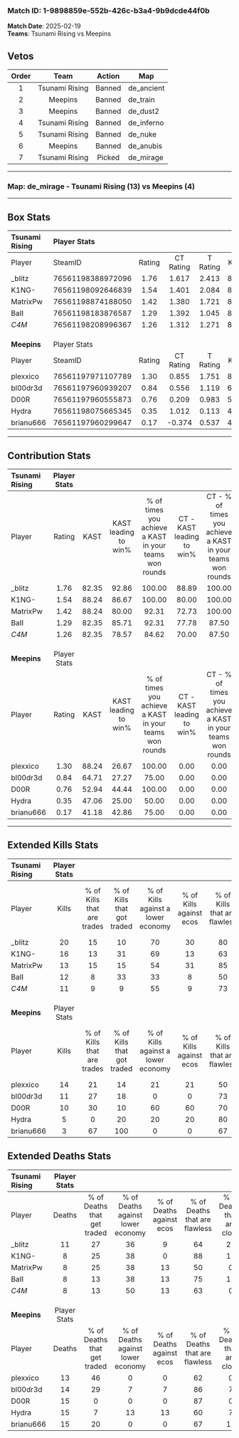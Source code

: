 ### Match ID: 1-9898859e-552b-426c-b3a4-9b9dcde44f0b  
**Match Date**: 2025-02-19  
**Teams**: Tsunami Rising vs Meepins  

## Vetos  

| Order | Team | Action | Map |
| :---: | :--: | :----: | --- |
| 1 | Tsunami Rising | Banned | de_ancient |
| 2 | Meepins | Banned | de_train |
| 3 | Meepins | Banned | de_dust2 |
| 4 | Tsunami Rising | Banned | de_inferno |
| 5 | Tsunami Rising | Banned | de_nuke |
| 6 | Meepins | Banned | de_anubis |
| 7 | Tsunami Rising | Picked | de_mirage |

---  

### **Map**: de_mirage - Tsunami Rising (13) vs Meepins (4)  
---  

## Box Stats  

| **Tsunami Rising** | Player Stats      |        |           |          |       |       |       |         |        |      |     |
| :- | :- | :-: | :-: | :-: | :-: | :-: | :-: | :-: | :-: | :-: | :-: |
| Player             | SteamID           | Rating | CT Rating | T Rating | KAST  |  ADR  | Kills | Assists | Deaths | K/D  | HS% |
| _bIitz             | 76561198388972096 |  1.76  |   1.617   |  2.413   | 82.35 | 118.8 |  20   |    7    |   11   | 1.82 | 40  |
| K1NG-              | 76561198092646839 |  1.54  |   1.401   |  2.084   | 88.24 | 79.1  |  16   |    3    |   8    | 2.00 | 56  |
| MatrixPw           | 76561198874188050 |  1.42  |   1.380   |  1.721   | 88.24 | 87.0  |  13   |    4    |   8    | 1.63 | 53  |
| BaII               | 76561198183876587 |  1.29  |   1.392   |  1.045   | 82.35 | 75.6  |  12   |    4    |   8    | 1.50 | 41  |
| _C4M_              | 76561198208996367 |  1.26  |   1.312   |  1.271   | 82.35 | 82.1  |  11   |    5    |   8    | 1.38 | 36  |
|                    |                   |        |           |          |       |       |       |         |        |      |     |
|                    |                   |        |           |          |       |       |       |         |        |      |     |
|                    |                   |        |           |          |       |       |       |         |        |      |     |
| **Meepins**        | Player Stats      |        |           |          |       |       |       |         |        |      |     |
| Player             | SteamID           | Rating | CT Rating | T Rating | KAST  |  ADR  | Kills | Assists | Deaths | K/D  | HS% |
| plexxico           | 76561197971107789 |  1.30  |   0.855   |  1.751   | 88.24 | 82.8  |  14   |    4    |   13   | 1.08 | 64  |
| bl00dr3d           | 76561197960939207 |  0.84  |   0.556   |  1.119   | 64.71 | 57.2  |  11   |    1    |   14   | 0.79 | 63  |
| D00R               | 76561197960555873 |  0.76  |   0.209   |  0.983   | 52.94 | 76.8  |  10   |    4    |   15   | 0.67 | 60  |
| Hydra              | 76561198075665345 |  0.35  |   1.012   |  0.113   | 47.06 | 45.4  |   5   |    2    |   15   | 0.33 | 40  |
| brianu666          | 76561197960299647 |  0.17  |  -0.374   |  0.537   | 41.18 | 36.8  |   3   |    1    |   15   | 0.20 | 66  |
---  

## Contribution Stats  

| **Tsunami Rising** | Player Stats |       |                      |                                                        |                           |                                                             |                          |                                                            |
| :- | :-: | :-: | :-: | :-: | :-: | :-: | :-: | :-: |
| Player             |    Rating    | KAST  | KAST leading to win% | % of times you achieve a KAST in your teams won rounds | CT - KAST leading to win% | CT - % of times you achieve a KAST in your teams won rounds | T - KAST leading to win% | T - % of times you achieve a KAST in your teams won rounds |
| _bIitz             |     1.76     | 82.35 |        92.86         |                         100.00                         |           88.89           |                           100.00                            |          100.00          |                           100.00                           |
| K1NG-              |     1.54     | 88.24 |        86.67         |                         100.00                         |           80.00           |                           100.00                            |          100.00          |                           100.00                           |
| MatrixPw           |     1.42     | 88.24 |        80.00         |                         92.31                          |           72.73           |                           100.00                            |          100.00          |                           80.00                            |
| BaII               |     1.29     | 82.35 |        85.71         |                         92.31                          |           77.78           |                            87.50                            |          100.00          |                           100.00                           |
| _C4M_              |     1.26     | 82.35 |        78.57         |                         84.62                          |           70.00           |                            87.50                            |          100.00          |                           80.00                            |
|                    |              |       |                      |                                                        |                           |                                                             |                          |                                                            |
|                    |              |       |                      |                                                        |                           |                                                             |                          |                                                            |
|                    |              |       |                      |                                                        |                           |                                                             |                          |                                                            |
| **Meepins**        | Player Stats |       |                      |                                                        |                           |                                                             |                          |                                                            |
| Player             |    Rating    | KAST  | KAST leading to win% | % of times you achieve a KAST in your teams won rounds | CT - KAST leading to win% | CT - % of times you achieve a KAST in your teams won rounds | T - KAST leading to win% | T - % of times you achieve a KAST in your teams won rounds |
| plexxico           |     1.30     | 88.24 |        26.67         |                         100.00                         |           0.00            |                            0.00                             |          36.36           |                           100.00                           |
| bl00dr3d           |     0.84     | 64.71 |        27.27         |                         75.00                          |           0.00            |                            0.00                             |          37.50           |                           75.00                            |
| D00R               |     0.76     | 52.94 |        44.44         |                         100.00                         |           0.00            |                            0.00                             |          57.14           |                           100.00                           |
| Hydra              |     0.35     | 47.06 |        25.00         |                         50.00                          |           0.00            |                            0.00                             |          50.00           |                           50.00                            |
| brianu666          |     0.17     | 41.18 |        42.86         |                         75.00                          |           0.00            |                            0.00                             |          42.86           |                           75.00                            |
---  

## Extended Kills Stats  

| **Tsunami Rising** | Player Stats |                            |                            |                                    |                         |                              |                                 |                                       |                    |           |
| :- | :-: | :-: | :-: | :-: | :-: | :-: | :-: | :-: | :-: | :-: |
| Player             |    Kills     | % of Kills that are trades | % of Kills that got traded | % of Kills against a lower economy | % of Kills against ecos | % of Kills that are flawless | % of Kills that are close duels | % of Kills that are assisted by flash | Pistol Round Kills | AWP Kills |
| _bIitz             |      20      |             15             |             10             |                 70                 |           30            |              80              |                0                |                   5                   |         1          |     0     |
| K1NG-              |      16      |             13             |             31             |                 69                 |           13            |              63              |               13                |                   6                   |         2          |     1     |
| MatrixPw           |      13      |             15             |             15             |                 54                 |           31            |              85              |                8                |                  23                   |         1          |     0     |
| BaII               |      12      |             8              |             33             |                 33                 |            8            |              50              |                0                |                   0                   |         3          |     0     |
| _C4M_              |      11      |             9              |             9              |                 55                 |            9            |              73              |                9                |                   0                   |         3          |     6     |
|                    |              |                            |                            |                                    |                         |                              |                                 |                                       |                    |           |
|                    |              |                            |                            |                                    |                         |                              |                                 |                                       |                    |           |
|                    |              |                            |                            |                                    |                         |                              |                                 |                                       |                    |           |
| **Meepins**        | Player Stats |                            |                            |                                    |                         |                              |                                 |                                       |                    |           |
| Player             |    Kills     | % of Kills that are trades | % of Kills that got traded | % of Kills against a lower economy | % of Kills against ecos | % of Kills that are flawless | % of Kills that are close duels | % of Kills that are assisted by flash | Pistol Round Kills | AWP Kills |
| plexxico           |      14      |             21             |             14             |                 21                 |           21            |              50              |               14                |                   0                   |         2          |     0     |
| bl00dr3d           |      11      |             27             |             18             |                 0                  |            0            |              73              |                9                |                   0                   |         0          |     0     |
| D00R               |      10      |             30             |             10             |                 60                 |           60            |              70              |               20                |                   0                   |         1          |     0     |
| Hydra              |      5       |             0              |             20             |                 20                 |           20            |              80              |                0                |                   0                   |         1          |     1     |
| brianu666          |      3       |             67             |            100             |                 0                  |            0            |              67              |                0                |                   0                   |         0          |     0     |
## Extended Deaths Stats  

| **Tsunami Rising** | Player Stats |                             |                                   |                          |                               |                            |                           |               |
| :- | :-: | :-: | :-: | :-: | :-: | :-: | :-: | :-: |
| Player             |    Deaths    | % of Deaths that get traded | % of Deaths against lower economy | % of Deaths against ecos | % of Deaths that are flawless | % of Deaths that are close | % of Deaths while blinded | Deaths to AWP |
| _bIitz             |      11      |             27              |                36                 |            9             |              64               |             27             |             0             |       0       |
| K1NG-              |      8       |             25              |                38                 |            0             |              88               |             13             |             0             |       1       |
| MatrixPw           |      8       |             25              |                38                 |            13            |              50               |             0              |             0             |       0       |
| BaII               |      8       |             13              |                38                 |            13            |              75               |             13             |             0             |       0       |
| _C4M_              |      8       |             13              |                50                 |            13            |              63               |             0              |             0             |       0       |
|                    |              |                             |                                   |                          |                               |                            |                           |               |
|                    |              |                             |                                   |                          |                               |                            |                           |               |
|                    |              |                             |                                   |                          |                               |                            |                           |               |
| **Meepins**        | Player Stats |                             |                                   |                          |                               |                            |                           |               |
| Player             |    Deaths    | % of Deaths that get traded | % of Deaths against lower economy | % of Deaths against ecos | % of Deaths that are flawless | % of Deaths that are close | % of Deaths while blinded | Deaths to AWP |
| plexxico           |      13      |             46              |                 0                 |            0             |              62               |             0              |             0             |       1       |
| bl00dr3d           |      14      |             29              |                 7                 |            7             |              86               |             7              |            14             |       0       |
| D00R               |      15      |              0              |                 0                 |            0             |              87               |             0              |             0             |       3       |
| Hydra              |      15      |              7              |                13                 |            13            |              60               |             7              |             0             |       2       |
| brianu666          |      15      |             20              |                 0                 |            0             |              67               |             13             |            20             |       1       |
